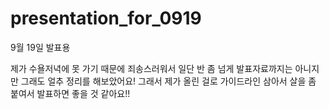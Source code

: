 # presentation_for_0919
9월 19일 발표용

제가 수욜저녁에 못 가기 때문에 죄송스러워서 일단 반 좀 넘게 발표자료까지는 아니지만 그래도 얼추 정리를 해보았어요! 
그래서 제가 올린 걸로 가이드라인 삼아서 살을 좀 붙여서 발표하면 좋을 것 같아요!!
